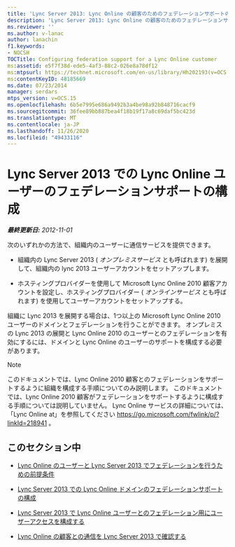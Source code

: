 ```yaml
---
title: 'Lync Server 2013: Lync Online の顧客のためのフェデレーションサポートの構成'
description: 'Lync Server 2013: Lync Online の顧客のためのフェデレーションサポートを構成します。'
ms.reviewer: ''
ms.author: v-lanac
author: lanachin
f1.keywords:
- NOCSH
TOCTitle: Configuring federation support for a Lync Online customer
ms:assetid: e5f7f38d-ede5-4af3-88c2-026e8a78df12
ms:mtpsurl: https://technet.microsoft.com/en-us/library/Hh202193(v=OCS.15)
ms:contentKeyID: 48185669
ms.date: 07/23/2014
manager: serdars
mtps_version: v=OCS.15
ms.openlocfilehash: 6b5e7995e686a9492b3a4be98a92b848716cacf9
ms.sourcegitcommit: 36fee89bb887bea4f18b19f17a8c69daf5bc423d
ms.translationtype: MT
ms.contentlocale: ja-JP
ms.lasthandoff: 11/26/2020
ms.locfileid: "49433116"
---
```

# <a name="configuring-federation-support-for-a-lync-online-customer-in-lync-server-2013"></a>Lync Server 2013 での Lync Online ユーザーのフェデレーションサポートの構成

<div data-xmlns="http://www.w3.org/1999/xhtml">

<div class="topic" data-xmlns="http://www.w3.org/1999/xhtml" data-msxsl="urn:schemas-microsoft-com:xslt" data-cs="https://msdn.microsoft.com/">

<div data-asp="https://msdn2.microsoft.com/asp">



</div>

<div id="mainSection">

<div id="mainBody">

<span> </span>

_**最終更新日:** 2012-11-01_

次のいずれかの方法で、組織内のユーザーに通信サービスを提供できます。

  - 組織内の Lync Server 2013 ( *オンプレミスサービス* とも呼ばれます) を展開して、組織内の lync 2013 ユーザーアカウントをセットアップします。

  - ホスティングプロバイダーを使用して Microsoft Lync Online 2010 顧客アカウントを設定し、ホスティングプロバイダー ( *オンラインサービス* とも呼ばれます) を使用してユーザーアカウントをセットアップする。

組織に Lync 2013 を展開する場合は、1つ以上の Microsoft Lync Online 2010 ユーザーのドメインとフェデレーションを行うことができます。 オンプレミスの Lync 2013 の展開と Lync Online 2010 のユーザーとのフェデレーションを有効にするには、ドメインと Lync Online のユーザーのサポートを構成する必要があります。

<div>


> [!NOTE]  
> このドキュメントでは、Lync Online 2010 顧客とのフェデレーションをサポートするように組織を構成する手順についてのみ説明します。 このドキュメントでは、Lync Online 2010 顧客がフェデレーションをサポートするように構成する手順については説明していません。 Lync Online サービスの詳細については、「Lync Online at」を参照してください <A href="https://go.microsoft.com/fwlink/p/?linkid=218941">https://go.microsoft.com/fwlink/p/?linkId=218941</A> 。



</div>

<div>

## <a name="in-this-section"></a>このセクション中

  - [Lync Online のユーザーと Lync Server 2013 でフェデレーションを行うための前提条件](lync-server-2013-prerequisites-for-federating-with-a-lync-online-customer.md)

  - [Lync Server 2013 での Lync Online ドメインのフェデレーションサポートの構成](lync-server-2013-configure-federation-support-for-a-lync-online-domain.md)

  - [Lync Server 2013 で Lync Online ユーザーとのフェデレーション用にユーザーアクセスを構成する](lync-server-2013-configure-user-access-for-federation-with-a-lync-online-customer.md)

  - [Lync Online の顧客との通信を Lync Server 2013 で確認する](lync-server-2013-verify-communications-with-a-lync-online-customer.md)

</div>

</div>

<span> </span>

</div>

</div>

</div>

